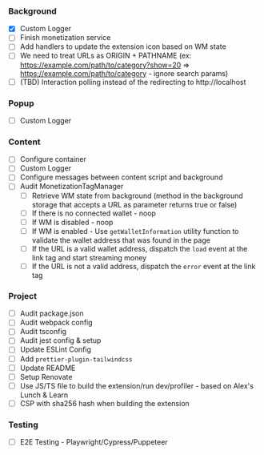 ### Background

- [x] Custom Logger
- [ ] Finish monetization service
- [ ] Add handlers to update the extension icon based on WM state
- [ ] We need to treat URLs as ORIGIN + PATHNAME (ex: https://example.com/path/to/category?show=20 => https://example.com/path/to/category - ignore search params)
- [ ] (TBD) Interaction polling instead of the redirecting to http://localhost

### Popup

- [ ] Custom Logger

### Content

- [ ] Configure container
- [ ] Custom Logger
- [ ] Configure messages between content script and background
- [ ] Audit MonetizationTagManager
  - [ ] Retrieve WM state from background (method in the background storage that accepts a URL as parameter returns true or false)
  - [ ] If there is no connected wallet - noop
  - [ ] If WM is disabled - noop
  - [ ] If WM is enabled - Use `getWalletInformation` utility function to validate the wallet address that was found in the page
  - [ ] If the URL is a valid wallet address, dispatch the `load` event at the link tag and start streaming money
  - [ ] If the URL is not a valid address, dispatch the `error` event at the link tag

### Project

- [ ] Audit package.json
- [ ] Audit webpack config
- [ ] Audit tsconfig
- [ ] Audit jest config & setup
- [ ] Update ESLint Config
- [ ] Add `prettier-plugin-tailwindcss`
- [ ] Update README
- [ ] Setup Renovate
- [ ] Use JS/TS file to build the extension/run dev/profiler - based on Alex's Lunch & Learn
- [ ] CSP with sha256 hash when building the extension

### Testing

- [ ] E2E Testing - Playwright/Cypress/Puppeteer
